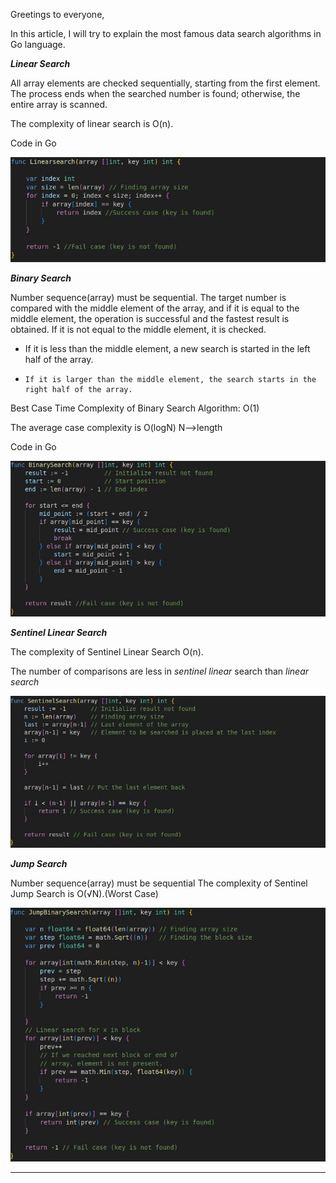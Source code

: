Greetings to everyone,

In this article, I will try to explain the most famous data search algorithms in Go language.

**_Linear Search_**

All array elements are checked sequentially, starting from the first element. The process ends when the searched number is found; otherwise, the entire array is scanned.

The complexity of linear search is O(n).

Code in Go



![Linear Search](/images/LinearSearch.JPG)



**_Binary Search_**

Number sequence(array) must be sequential. The target number is compared with the middle element of the array, and if it is equal to the middle element, the operation is successful and the fastest result is obtained.
If it is not equal to the middle element, it is checked.
    

- If it is less than the middle element, a new search is started in the left half of the array.
-     If it is larger than the middle element, the search starts in the right half of the array.



Best Case Time Complexity of Binary Search Algorithm: O(1)

The average case complexity is O(logN)
N-->length

Code in Go


![Binary Search](/images/BinarySearch.JPG)



**_Sentinel Linear Search_**

The complexity of Sentinel Linear Search O(n).

The number of comparisons are less in _sentinel linear_ search than _linear search_


![SentinelSearch](/images/SentinelSearch.JPG)



**_Jump Search_**

Number sequence(array) must be sequential
The complexity of Sentinel Jump Search is O(√N).(Worst Case)



![JumpSearch](/images/JumpSearch.JPG)



-----------------------------------------------

